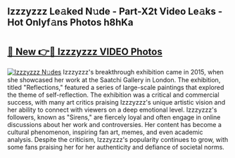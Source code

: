 ## Izzzyzzz Le𝚊ked N𝚞de - Part-X2t Video Le𝚊ks - Hot Onlyf𝚊ns Photos h8hKa

# <h2><a href="http://ab529.deff.icu/?id=Izzzyzzz">🔗 New 👉🔴 Izzzyzzz VIDEO Photos</a></h2>

[![Izzzyzzz N𝚞des](https://i.imgur.com/rIISA9y.gif)](http://ab529.deff.icu/?id=Izzzyzzz)
Izzzyzzz's breakthrough exhibition came in 2015, when she showcased her work at the Saatchi Gallery in London. The exhibition, titled "Reflections," featured a series of large-scale paintings that explored the theme of self-reflection. The exhibition was a critical and commercial success, with many art critics praising Izzzyzzz's unique artistic vision and her ability to connect with viewers on a deep emotional level. Izzzyzzz's followers, known as "Sirens," are fiercely loyal and often engage in online discussions about her work and controversies. Her content has become a cultural phenomenon, inspiring fan art, memes, and even academic analysis. Despite the criticism, Izzzyzzz's popularity continues to grow, with some fans praising her for her authenticity and defiance of societal norms.
